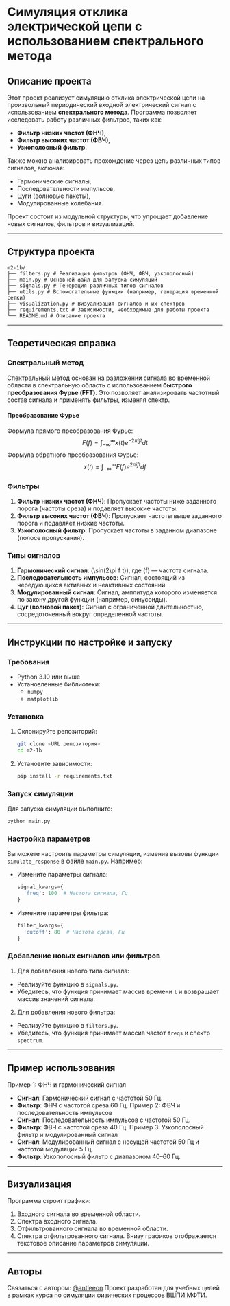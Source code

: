 # Симуляция отклика электрической цепи с использованием спектрального метода

## Описание проекта

Этот проект реализует симуляцию отклика электрической цепи на произвольный периодический входной электрический сигнал с использованием **спектрального метода**. Программа позволяет исследовать работу различных фильтров, таких как:
- **Фильтр низких частот (ФНЧ)**,
- **Фильтр высоких частот (ФВЧ)**,
- **Узкополосный фильтр**.

Также можно анализировать прохождение через цепь различных типов сигналов, включая:
- Гармонические сигналы,
- Последовательности импульсов,
- Цуги (волновые пакеты),
- Модулированные колебания.

Проект состоит из модульной структуры, что упрощает добавление новых сигналов, фильтров и визуализаций.

---

## Структура проекта

```
m2-1b/
├── filters.py # Реализация фильтров (ФНЧ, ФВЧ, узкополосный)
├── main.py # Основной файл для запуска симуляций
├── signals.py # Генерация различных типов сигналов
├── utils.py # Вспомогательные функции (например, генерация временной сетки)
├── visualization.py # Визуализация сигналов и их спектров
├── requirements.txt # Зависимости, необходимые для работы проекта
└── README.md # Описание проекта
```

---

## Теоретическая справка

### Спектральный метод
Спектральный метод основан на разложении сигнала во временной области в спектральную область с использованием **быстрого преобразования Фурье (FFT)**. Это позволяет анализировать частотный состав сигнала и применять фильтры, изменяя спектр.

#### Преобразование Фурье
Формула прямого преобразования Фурье:
$$
F(f) = \int_{-\infty}^{\infty} x(t) e^{-2\pi i f t} dt
$$
Формула обратного преобразования Фурье:
$$
x(t) = \int_{-\infty}^{\infty} F(f) e^{2\pi i f t} df
$$

### Фильтры
1. **Фильтр низких частот (ФНЧ)**: Пропускает частоты ниже заданного порога (частоты среза) и подавляет высокие частоты.
2. **Фильтр высоких частот (ФВЧ)**: Пропускает частоты выше заданного порога и подавляет низкие частоты.
3. **Узкополосный фильтр**: Пропускает частоты в заданном диапазоне (полосе пропускания).

### Типы сигналов
1. **Гармонический сигнал**: \(\sin(2\pi f t)\), где \(f\) — частота сигнала.
2. **Последовательность импульсов**: Сигнал, состоящий из чередующихся активных и неактивных состояний.
3. **Модулированный сигнал**: Сигнал, амплитуда которого изменяется по закону другой функции (например, синусоиды).
4. **Цуг (волновой пакет)**: Сигнал с ограниченной длительностью, сосредоточенный вокруг определенной частоты.

---

## Инструкции по настройке и запуску

### Требования
- Python 3.10 или выше
- Установленные библиотеки:
  - `numpy`
  - `matplotlib`

### Установка
1. Склонируйте репозиторий:
   ```bash
   git clone <URL репозитория>
   cd m2-1b
   ```

2. Установите зависимости:
   ```bash
   pip install -r requirements.txt
   ```

### Запуск симуляции
Для запуска симуляции выполните:
   ```bash
   python main.py
   ```

### Настройка параметров
Вы можете настроить параметры симуляции, изменив вызовы функции `simulate_response` в файле `main.py`. Например:

- Измените параметры сигнала:
  ```py
  signal_kwargs={
    'freq': 100  # Частота сигнала, Гц
  }
  ```

- Измените параметры фильтра:
  ```py
  filter_kwargs={
    'cutoff': 80  # Частота среза, Гц
  }
  ```

### Добавление новых сигналов или фильтров
1. Для добавления нового типа сигнала:
  - Реализуйте функцию в `signals.py`.
  - Убедитесь, что функция принимает массив времени `t` и возвращает массив значений сигнала.
2. Для добавления нового фильтра:
  - Реализуйте функцию в `filters.py`.
  - Убедитесь, что функция принимает массив частот `freqs` и спектр `spectrum`.

---

## Пример использования

Пример 1: ФНЧ и гармонический сигнал
  - **Сигнал**: Гармонический сигнал с частотой 50 Гц.
  - **Фильтр**: ФНЧ с частотой среза 60 Гц.
Пример 2: ФВЧ и последовательность импульсов
  - **Сигнал**: Последовательность импульсов с частотой 50 Гц.
  - **Фильтр**: ФВЧ с частотой среза 40 Гц.
Пример 3: Узкополосный фильтр и модулированный сигнал
  - **Сигнал**: Модулированный сигнал с несущей частотой 50 Гц и частотой модуляции 5 Гц.
  - **Фильтр**: Узкополосный фильтр с диапазоном 40–60 Гц.

---

## Визуализация

Программа строит графики:
1. Входного сигнала во временной области.
2. Спектра входного сигнала.
3. Отфильтрованного сигнала во временной области.
4. Спектра отфильтрованного сигнала.
Внизу графиков отображается текстовое описание параметров симуляции.

---

## Авторы

Связаться с автором: [@antleeon](https://t.me/antleeon)
Проект разработан для учебных целей в рамках курса по симуляции физических процессов ВШПИ МФТИ.
